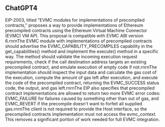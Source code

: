 ## ChatGPT4

EIP-2003, titled "EVMC modules for implementations of precompiled contracts," proposes a way to provide implementations of Ethereum precompiled contracts using the Ethereum Virtual Machine Connector (EVMC) VM API. This proposal is compatible with EVMC ABI version 6.rnrnThe EVMC module with implementations of precompiled contracts should advertise the EVMC_CAPABILITY_PRECOMPILES capability in the get_capabilities() method and implement the execute() method in a specific way. The method should validate the incoming execution request requirements, check if the call destination address targets an existing precompiled contract, and emulate execution of empty code if not.rnrnThe implementation should inspect the input data and calculate the gas cost of the execution, compute the amount of gas left after execution, and execute the code of the precompiled contract, returning the EVMC_SUCCESS status code, the output, and gas left.rnrnThe EIP also specifies that precompiled contract implementations are allowed to return two more EVMC error codes: EVMC_FAILURE for failures caused by something other than out of gas, and EVMC_REVERT if the precompile doesn't want to forfeit all supplied gas.rnrnThe client is not required to provide the Host interface, so the precompiled contracts implementation must not access the evmc_context. This removes a significant portion of work needed for full EVMC integration.
